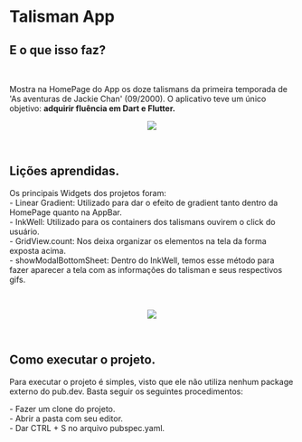 <h1> Talisman App </h2>

<h2> E o que isso faz? </h2>
<br>
<p> Mostra na HomePage do App os doze talismans da primeira temporada de 'As aventuras de Jackie Chan' (09/2000). O aplicativo teve um único objetivo: <b>adquirir fluência em Dart e Flutter.</b>
<br>
    
</p>
<p align = 'center'>
<img src = 'https://user-images.githubusercontent.com/33068334/181830703-b4be01f1-b740-4382-ab01-5003e0c5e7ae.png'>
</p>
<br>

<h2> Lições aprendidas. </h2>
<p> Os principais Widgets dos projetos foram:<br>
  - Linear Gradient: Utilizado para dar o efeito de gradient tanto dentro da HomePage quanto na AppBar.<br>
  - InkWell: Utilizado para os containers dos talismans ouvirem o click do usuário.<br>
  - GridView.count: Nos deixa organizar os elementos na tela da forma exposta acima.<br>
  - showModalBottomSheet: Dentro do InkWell, temos esse método para fazer aparecer a tela com as informações do talisman e seus respectivos gifs.
</p>
<br>
<p align = 'center'>
<img src='https://user-images.githubusercontent.com/33068334/181833173-62bb6f05-2f56-43d3-a7c0-4b6a03abc2bf.png'>
</p>
<br>
<h2>Como executar o projeto.</h2>
<p>Para executar o projeto é simples, visto que ele não utiliza nenhum package externo do pub.dev. Basta seguir os seguintes procedimentos:</p> 
<p> - Fazer um clone do projeto. <br>
    - Abrir a pasta com seu editor. <br>
    - Dar CTRL + S no arquivo pubspec.yaml.
